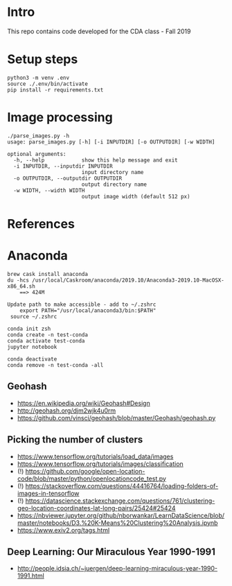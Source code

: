 
# Intro

This repo contains code developed for the CDA class - Fall 2019


# Setup steps

    python3 -m venv .env
    source ./.env/bin/activate
    pip install -r requirements.txt


# Image processing


    ./parse_images.py -h
    usage: parse_images.py [-h] [-i INPUTDIR] [-o OUTPUTDIR] [-w WIDTH]

    optional arguments:
      -h, --help            show this help message and exit
      -i INPUTDIR, --inputdir INPUTDIR
                            input directory name
      -o OUTPUTDIR, --outputdir OUTPUTDIR
                            output directory name
      -w WIDTH, --width WIDTH
                            output image width (default 512 px)



# References

# Anaconda

    brew cask install anaconda
    du -hcs /usr/local/Caskroom/anaconda/2019.10/Anaconda3-2019.10-MacOSX-x86_64.sh
        ==> 424M

    Update path to make accessible - add to ~/.zshrc
        export PATH="/usr/local/anaconda3/bin:$PATH"
     source ~/.zshrc

    conda init zsh
    conda create -n test-conda
    conda activate test-conda
    jupyter notebook

    conda deactivate
    conda remove -n test-conda -all

## Geohash
- https://en.wikipedia.org/wiki/Geohash#Design
- http://geohash.org/djm2wjk4u0rm
- https://github.com/vinsci/geohash/blob/master/Geohash/geohash.py


## Picking the number of clusters

- https://www.tensorflow.org/tutorials/load_data/images
- https://www.tensorflow.org/tutorials/images/classification
- (!) https://github.com/google/open-location-code/blob/master/python/openlocationcode_test.py
- (!) https://stackoverflow.com/questions/44416764/loading-folders-of-images-in-tensorflow
- (!) https://datascience.stackexchange.com/questions/761/clustering-geo-location-coordinates-lat-long-pairs/25424#25424
- https://nbviewer.jupyter.org/github/nborwankar/LearnDataScience/blob/master/notebooks/D3.%20K-Means%20Clustering%20Analysis.ipynb
- https://www.exiv2.org/tags.html

##  Deep Learning: Our Miraculous Year 1990-1991

- http://people.idsia.ch/~juergen/deep-learning-miraculous-year-1990-1991.html

